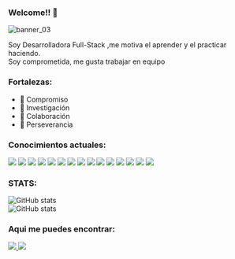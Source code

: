 ### Welcome!! 👋
![banner_03](https://github.com/E-Vivanco/e-vivanco/assets/111080652/b3254b53-ca48-4ae4-a4a0-81e11c3f7947)
<!--
**E-Vivanco/e-vivanco** is a ✨ _special_ ✨ repository because its `README.md` (this file) appears on your GitHub profile.
-->
Soy Desarrolladora Full-Stack ,me motiva el aprender y el practicar haciendo.<br>
Soy comprometida, me gusta trabajar en equipo
### Fortalezas:
- 🔭 Compromiso
- 🌱 Investigación
- 👯 Colaboración
- 🌱 Perseverancia

### Conocimientos actuales:
<div>
<img src = "https://img.shields.io/badge/-HTML5-E34F26?style=flat&logo=html5&logoColor=white"> 
<img src = "https://img.shields.io/badge/-CSS3-1572B6?style=flat&logo=css3&logoColor=white">
<img src="https://img.shields.io/badge/-Bootstrap-563D7C?style=flat&logo=bootstrap&logoColor=white">
<img src="https://img.shields.io/badge/-JavaScript-eed718?style=flat&logo=javascript&logoColor=ffffff">
<img src="https://img.shields.io/badge/-React-000000?style=flat&logo=react&logoColor=00c8ff">
<img src="https://img.shields.io/badge/-MySQL-F29111?style=flat&logo=mysql&logoColor=FFFFFF">
<img src="https://img.shields.io/badge/-Express.js-787878?style=flat">
<img src="https://img.shields.io/badge/-Node.js-3C873A?style=flat&logo=Node.js&logoColor=white">
<img src="https://img.shields.io/badge/-Firebase-FFA611?style=flat&logo=firebase&logoColor=FFFFFF">
<img src="http://img.shields.io/badge/-Git-F1502F?style=flat&logo=git&logoColor=FFFFFF">
<img src="https://img.shields.io/badge/-Linkedin-black?style=flat&logo=linkedin&logoColor=white"> 
<img src="http://img.shields.io/badge/-Github-000000?style=flat&logo=github&logoColor=FFFFFF">
<img src="http://img.shields.io/badge/-VS%20Code-007ACC?style=flat&logo=visual%20studio%20code&logoColor=white">
<img src="http://img.shields.io/badge/-Vercel-black?style=flat&logo=vercel&logoColor=white">
<img src="https://img.shields.io/badge/-Python-black?style=flat&logo=python&logoColor=white"> 
</div>

### STATS:
![GitHub stats](https://github-readme-stats.vercel.app/api?username=e-vivanco&show_icons=true&hide_border=true&theme=dracula)<br>
![GitHub stats](https://github-readme-stats.vercel.app/api/top-langs/?username=e-vivanco&amp;layout=compact&amp;theme=dracula)

### Aqui me puedes encontrar:
<div>
<a href="https://github.com/E-Vivanco">
<img src="http://img.shields.io/badge/-Github-000000?style=flat&logo=github&logoColor=FFFFFF">
</a>
<a href="https://www.linkedin.com/in/elsa-beltran-vivanco-6a004030">
<img src="https://img.shields.io/badge/-Linkedin-black?style=flat&logo=linkedin&logoColor=white"> 
</a>
</div>

